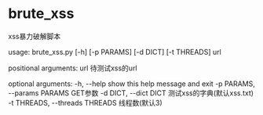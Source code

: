 # brute_xss
xss暴力破解脚本


usage: brute_xss.py [-h] [-p PARAMS] [-d DICT] [-t THREADS] url

positional arguments:
  url                   待测试xss的url

optional arguments:
  -h, --help            show this help message and exit
  -p PARAMS, --params PARAMS
                        GET参数
  -d DICT, --dict DICT  测试xss的字典(默认xss.txt)
  -t THREADS, --threads THREADS
                        线程数(默认3)
